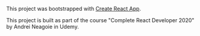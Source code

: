 This project was bootstrapped with [Create React App](https://github.com/facebook/create-react-app).

This project is built as part of the course "Complete React Developer 2020" by Andrei Neagoie in Udemy.

